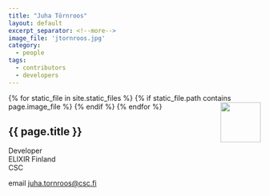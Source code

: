 ```yaml
---
title: "Juha Törnroos"
layout: default
excerpt_separator: <!--more-->
image_file: 'jtornroos.jpg'
category:
  - people
tags:
  - contributors
  - developers
---
```


{% for static_file in site.static_files %}
  {% if static_file.path contains page.image_file %}
<img style="float: right; width: 80px;" src="{{ static_file.path | relative_url}}" />
  {% endif %}
{% endfor %}

## {{ page.title }}

Developer  
ELIXIR Finland  
CSC

<!--more-->

email [juha.tornroos@csc.fi](mailto:juha.tornroos@csc.fi)  


